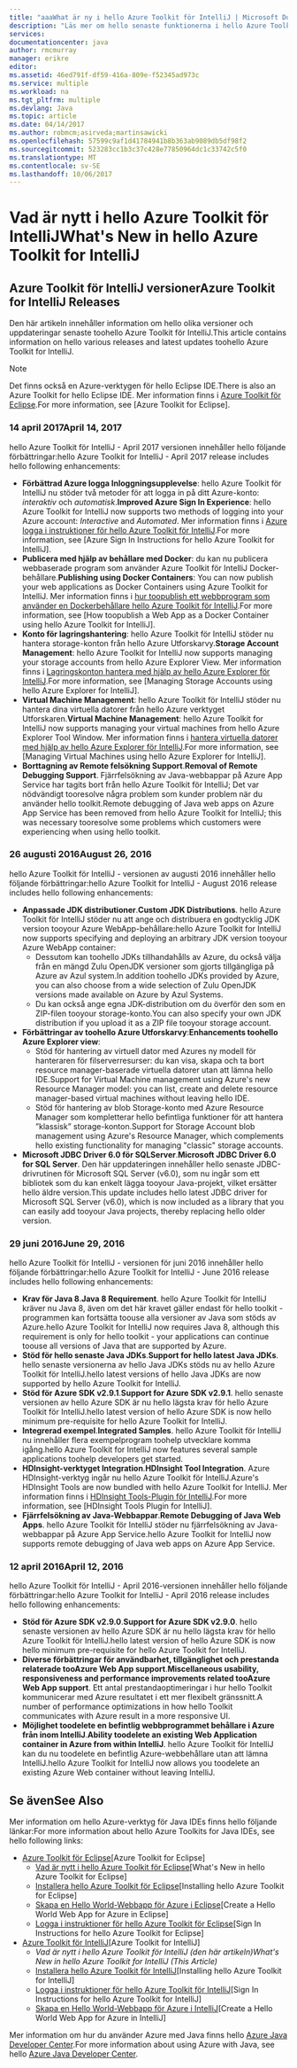 ```yaml
---
title: "aaaWhat är ny i hello Azure Toolkit för IntelliJ | Microsoft Docs"
description: "Läs mer om hello senaste funktionerna i hello Azure Toolkit för IntelliJ."
services: 
documentationcenter: java
author: rmcmurray
manager: erikre
editor: 
ms.assetid: 46ed791f-df59-416a-809e-f52345ad973c
ms.service: multiple
ms.workload: na
ms.tgt_pltfrm: multiple
ms.devlang: Java
ms.topic: article
ms.date: 04/14/2017
ms.author: robmcm;asirveda;martinsawicki
ms.openlocfilehash: 57599c9af1d41784941b8b363ab9089db5df98f2
ms.sourcegitcommit: 523283cc1b3c37c428e77850964dc1c33742c5f0
ms.translationtype: MT
ms.contentlocale: sv-SE
ms.lasthandoff: 10/06/2017
---
```

# <a name="whats-new-in-hello-azure-toolkit-for-intellij"></a><span data-ttu-id="5e097-103">Vad är nytt i hello Azure Toolkit för IntelliJ</span><span class="sxs-lookup"><span data-stu-id="5e097-103">What's New in hello Azure Toolkit for IntelliJ</span></span>
## <a name="azure-toolkit-for-intellij-releases"></a><span data-ttu-id="5e097-104">Azure Toolkit för IntelliJ versioner</span><span class="sxs-lookup"><span data-stu-id="5e097-104">Azure Toolkit for IntelliJ Releases</span></span>
<span data-ttu-id="5e097-105">Den här artikeln innehåller information om hello olika versioner och uppdateringar senaste toohello Azure Toolkit för IntelliJ.</span><span class="sxs-lookup"><span data-stu-id="5e097-105">This article contains information on hello various releases and latest updates toohello Azure Toolkit for IntelliJ.</span></span>

> [!NOTE]
> <span data-ttu-id="5e097-106">Det finns också en Azure-verktygen för hello Eclipse IDE.</span><span class="sxs-lookup"><span data-stu-id="5e097-106">There is also an Azure Toolkit for hello Eclipse IDE.</span></span> <span data-ttu-id="5e097-107">Mer information finns i [Azure Toolkit för Eclipse].</span><span class="sxs-lookup"><span data-stu-id="5e097-107">For more information, see [Azure Toolkit for Eclipse].</span></span>
> 
> 

### <a name="april-14-2017"></a><span data-ttu-id="5e097-108">14 april 2017</span><span class="sxs-lookup"><span data-stu-id="5e097-108">April 14, 2017</span></span>
<span data-ttu-id="5e097-109">hello Azure Toolkit för IntelliJ - April 2017 versionen innehåller hello följande förbättringar:</span><span class="sxs-lookup"><span data-stu-id="5e097-109">hello Azure Toolkit for IntelliJ - April 2017 release includes hello following enhancements:</span></span>

* <span data-ttu-id="5e097-110">**Förbättrad Azure logga Inloggningsupplevelse**: hello Azure Toolkit för IntelliJ nu stöder två metoder för att logga in på ditt Azure-konto: *interaktiv* och *automatisk*.</span><span class="sxs-lookup"><span data-stu-id="5e097-110">**Improved Azure Sign In Experience**: hello Azure Toolkit for IntelliJ now supports two methods of logging into your Azure account: *Interactive* and *Automated*.</span></span> <span data-ttu-id="5e097-111">Mer information finns i [Azure logga i instruktioner för hello Azure Toolkit för IntelliJ].</span><span class="sxs-lookup"><span data-stu-id="5e097-111">For more information, see [Azure Sign In Instructions for hello Azure Toolkit for IntelliJ].</span></span>
* <span data-ttu-id="5e097-112">**Publicera med hjälp av behållare med Docker**: du kan nu publicera webbaserade program som använder Azure Toolkit för IntelliJ Docker-behållare.</span><span class="sxs-lookup"><span data-stu-id="5e097-112">**Publishing using Docker Containers**: You can now publish your web applications as Docker Containers using Azure Toolkit for IntelliJ.</span></span> <span data-ttu-id="5e097-113">Mer information finns i [hur toopublish ett webbprogram som använder en Dockerbehållare hello Azure Toolkit för IntelliJ].</span><span class="sxs-lookup"><span data-stu-id="5e097-113">For more information, see [How toopublish a Web App as a Docker Container using hello Azure Toolkit for IntelliJ].</span></span>
* <span data-ttu-id="5e097-114">**Konto för lagringshantering**: hello Azure Toolkit för IntelliJ stöder nu hantera storage-konton från hello Azure Utforskarvy.</span><span class="sxs-lookup"><span data-stu-id="5e097-114">**Storage Account Management**: hello Azure Toolkit for IntelliJ now supports managing your storage accounts from hello Azure Explorer View.</span></span> <span data-ttu-id="5e097-115">Mer information finns i [Lagringskonton hantera med hjälp av hello Azure Explorer för IntelliJ].</span><span class="sxs-lookup"><span data-stu-id="5e097-115">For more information, see [Managing Storage Accounts using hello Azure Explorer for IntelliJ].</span></span>
* <span data-ttu-id="5e097-116">**Virtual Machine Management**: hello Azure Toolkit för IntelliJ stöder nu hantera dina virtuella datorer från hello Azure verktyget Utforskaren.</span><span class="sxs-lookup"><span data-stu-id="5e097-116">**Virtual Machine Management**: hello Azure Toolkit for IntelliJ now supports managing your virtual machines from hello Azure Explorer Tool Window.</span></span> <span data-ttu-id="5e097-117">Mer information finns i [hantera virtuella datorer med hjälp av hello Azure Explorer för IntelliJ].</span><span class="sxs-lookup"><span data-stu-id="5e097-117">For more information, see [Managing Virtual Machines using hello Azure Explorer for IntelliJ].</span></span>
* <span data-ttu-id="5e097-118">**Borttagning av Remote felsökning Support**.</span><span class="sxs-lookup"><span data-stu-id="5e097-118">**Removal of Remote Debugging Support**.</span></span> <span data-ttu-id="5e097-119">Fjärrfelsökning av Java-webbappar på Azure App Service har tagits bort från hello Azure Toolkit för IntelliJ; Det var nödvändigt tooresolve några problem som kunder problem när du använder hello toolkit.</span><span class="sxs-lookup"><span data-stu-id="5e097-119">Remote debugging of Java web apps on Azure App Service has been removed from hello Azure Toolkit for IntelliJ; this was necessary tooresolve some problems which customers were experiencing when using hello toolkit.</span></span>

### <a name="august-26-2016"></a><span data-ttu-id="5e097-120">26 augusti 2016</span><span class="sxs-lookup"><span data-stu-id="5e097-120">August 26, 2016</span></span>
<span data-ttu-id="5e097-121">hello Azure Toolkit för IntelliJ - versionen av augusti 2016 innehåller hello följande förbättringar:</span><span class="sxs-lookup"><span data-stu-id="5e097-121">hello Azure Toolkit for IntelliJ - August 2016 release includes hello following enhancements:</span></span>

* <span data-ttu-id="5e097-122">**Anpassade JDK distributioner**.</span><span class="sxs-lookup"><span data-stu-id="5e097-122">**Custom JDK Distributions**.</span></span> <span data-ttu-id="5e097-123">hello Azure Toolkit för IntelliJ stöder nu att ange och distribuera en godtycklig JDK version tooyour Azure WebApp-behållare:</span><span class="sxs-lookup"><span data-stu-id="5e097-123">hello Azure Toolkit for IntelliJ now supports specifying and deploying an arbitrary JDK version tooyour Azure WebApp container:</span></span>
  * <span data-ttu-id="5e097-124">Dessutom kan toohello JDKs tillhandahålls av Azure, du också välja från en mängd Zulu OpenJDK versioner som gjorts tillgängliga på Azure av Azul system.</span><span class="sxs-lookup"><span data-stu-id="5e097-124">In addition toohello JDKs provided by Azure, you can also choose from a wide selection of Zulu OpenJDK versions made available on Azure by Azul Systems.</span></span>
  * <span data-ttu-id="5e097-125">Du kan också ange egna JDK-distribution om du överför den som en ZIP-filen tooyour storage-konto.</span><span class="sxs-lookup"><span data-stu-id="5e097-125">You can also specify your own JDK distribution if you upload it as a ZIP file tooyour storage account.</span></span>
* <span data-ttu-id="5e097-126">**Förbättringar av toohello Azure Utforskarvy**:</span><span class="sxs-lookup"><span data-stu-id="5e097-126">**Enhancements toohello Azure Explorer view**:</span></span>
  * <span data-ttu-id="5e097-127">Stöd för hantering av virtuell dator med Azures ny modell för hanteraren för filserverresurser: du kan visa, skapa och ta bort resource manager-baserade virtuella datorer utan att lämna hello IDE.</span><span class="sxs-lookup"><span data-stu-id="5e097-127">Support for Virtual Machine management using Azure's new Resource Manager model: you can list, create and delete resource manager-based virtual machines without leaving hello IDE.</span></span>
  * <span data-ttu-id="5e097-128">Stöd för hantering av blob Storage-konto med Azure Resource Manager som kompletterar hello befintliga funktioner för att hantera ”klassisk” storage-konton.</span><span class="sxs-lookup"><span data-stu-id="5e097-128">Support for Storage Account blob management using Azure's Resource Manager, which complements hello existing functionality for managing "classic" storage accounts.</span></span>
* <span data-ttu-id="5e097-129">**Microsoft JDBC Driver 6.0 för SQLServer**.</span><span class="sxs-lookup"><span data-stu-id="5e097-129">**Microsoft JDBC Driver 6.0 for SQL Server**.</span></span> <span data-ttu-id="5e097-130">Den här uppdateringen innehåller hello senaste JDBC-drivrutinen för Microsoft SQL Server (v6.0), som nu ingår som ett bibliotek som du kan enkelt lägga tooyour Java-projekt, vilket ersätter hello äldre version.</span><span class="sxs-lookup"><span data-stu-id="5e097-130">This update includes hello latest JDBC driver for Microsoft SQL Server (v6.0), which is now included as a library that you can easily add tooyour Java projects, thereby replacing hello older version.</span></span>

### <a name="june-29-2016"></a><span data-ttu-id="5e097-131">29 juni 2016</span><span class="sxs-lookup"><span data-stu-id="5e097-131">June 29, 2016</span></span>
<span data-ttu-id="5e097-132">hello Azure Toolkit för IntelliJ - versionen för juni 2016 innehåller hello följande förbättringar:</span><span class="sxs-lookup"><span data-stu-id="5e097-132">hello Azure Toolkit for IntelliJ - June 2016 release includes hello following enhancements:</span></span>

* <span data-ttu-id="5e097-133">**Krav för Java 8**.</span><span class="sxs-lookup"><span data-stu-id="5e097-133">**Java 8 Requirement**.</span></span> <span data-ttu-id="5e097-134">hello Azure Toolkit för IntelliJ kräver nu Java 8, även om det här kravet gäller endast för hello toolkit - programmen kan fortsätta toouse alla versioner av Java som stöds av Azure.</span><span class="sxs-lookup"><span data-stu-id="5e097-134">hello Azure Toolkit for IntelliJ now requires Java 8, although this requirement is only for hello toolkit - your applications can continue toouse all versions of Java that are supported by Azure.</span></span>
* <span data-ttu-id="5e097-135">**Stöd för hello senaste Java JDKs**.</span><span class="sxs-lookup"><span data-stu-id="5e097-135">**Support for hello latest Java JDKs**.</span></span> <span data-ttu-id="5e097-136">hello senaste versionerna av hello Java JDKs stöds nu av hello Azure Toolkit för IntelliJ.</span><span class="sxs-lookup"><span data-stu-id="5e097-136">hello latest versions of hello Java JDKs are now supported by hello Azure Toolkit for IntelliJ.</span></span>
* <span data-ttu-id="5e097-137">**Stöd för Azure SDK v2.9.1**.</span><span class="sxs-lookup"><span data-stu-id="5e097-137">**Support for Azure SDK v2.9.1**.</span></span> <span data-ttu-id="5e097-138">hello senaste versionen av hello Azure SDK är nu hello lägsta krav för hello Azure Toolkit för IntelliJ.</span><span class="sxs-lookup"><span data-stu-id="5e097-138">hello latest version of hello Azure SDK is now hello minimum pre-requisite for hello Azure Toolkit for IntelliJ.</span></span>
* <span data-ttu-id="5e097-139">**Integrerad exempel**.</span><span class="sxs-lookup"><span data-stu-id="5e097-139">**Integrated Samples**.</span></span> <span data-ttu-id="5e097-140">hello Azure Toolkit för IntelliJ nu innehåller flera exempelprogram toohelp utvecklare komma igång.</span><span class="sxs-lookup"><span data-stu-id="5e097-140">hello Azure Toolkit for IntelliJ now features several sample applications toohelp developers get started.</span></span>
* <span data-ttu-id="5e097-141">**HDInsight-verktyget Integration**.</span><span class="sxs-lookup"><span data-stu-id="5e097-141">**HDInsight Tool Integration**.</span></span> <span data-ttu-id="5e097-142">Azure HDInsight-verktyg ingår nu hello Azure Toolkit för IntelliJ.</span><span class="sxs-lookup"><span data-stu-id="5e097-142">Azure's HDInsight Tools are now bundled with hello Azure Toolkit for IntelliJ.</span></span> <span data-ttu-id="5e097-143">Mer information finns i [HDInsight Tools-Plugin för IntelliJ].</span><span class="sxs-lookup"><span data-stu-id="5e097-143">For more information, see [HDInsight Tools Plugin for IntelliJ].</span></span>
* <span data-ttu-id="5e097-144">**Fjärrfelsökning av Java-Webbappar**.</span><span class="sxs-lookup"><span data-stu-id="5e097-144">**Remote Debugging of Java Web Apps**.</span></span> <span data-ttu-id="5e097-145">hello Azure Toolkit för IntelliJ stöder nu fjärrfelsökning av Java-webbappar på Azure App Service.</span><span class="sxs-lookup"><span data-stu-id="5e097-145">hello Azure Toolkit for IntelliJ now supports remote debugging of Java web apps on Azure App Service.</span></span>

### <a name="april-12-2016"></a><span data-ttu-id="5e097-146">12 april 2016</span><span class="sxs-lookup"><span data-stu-id="5e097-146">April 12, 2016</span></span>
<span data-ttu-id="5e097-147">hello Azure Toolkit för IntelliJ - April 2016-versionen innehåller hello följande förbättringar:</span><span class="sxs-lookup"><span data-stu-id="5e097-147">hello Azure Toolkit for IntelliJ - April 2016 release includes hello following enhancements:</span></span>

* <span data-ttu-id="5e097-148">**Stöd för Azure SDK v2.9.0**.</span><span class="sxs-lookup"><span data-stu-id="5e097-148">**Support for Azure SDK v2.9.0**.</span></span> <span data-ttu-id="5e097-149">hello senaste versionen av hello Azure SDK är nu hello lägsta krav för hello Azure Toolkit för IntelliJ.</span><span class="sxs-lookup"><span data-stu-id="5e097-149">hello latest version of hello Azure SDK is now hello minimum pre-requisite for hello Azure Toolkit for IntelliJ.</span></span>
* <span data-ttu-id="5e097-150">**Diverse förbättringar för användbarhet, tillgänglighet och prestanda relaterade tooAzure Web App support**.</span><span class="sxs-lookup"><span data-stu-id="5e097-150">**Miscellaneous usability, responsiveness and performance improvements related tooAzure Web App support**.</span></span> <span data-ttu-id="5e097-151">Ett antal prestandaoptimeringar i hur hello Toolkit kommunicerar med Azure resultatet i ett mer flexibelt gränssnitt.</span><span class="sxs-lookup"><span data-stu-id="5e097-151">A number of performance optimizations in how hello Toolkit communicates with Azure result in a more responsive UI.</span></span>
* <span data-ttu-id="5e097-152">**Möjlighet toodelete en befintlig webbprogrammet behållare i Azure från inom IntelliJ**.</span><span class="sxs-lookup"><span data-stu-id="5e097-152">**Ability toodelete an existing Web Application container in Azure from within IntelliJ**.</span></span> <span data-ttu-id="5e097-153">hello Azure Toolkit för IntelliJ kan du nu toodelete en befintlig Azure-webbehållare utan att lämna IntelliJ.</span><span class="sxs-lookup"><span data-stu-id="5e097-153">hello Azure Toolkit for IntelliJ now allows you toodelete an existing Azure Web container without leaving IntelliJ.</span></span>

## <a name="see-also"></a><span data-ttu-id="5e097-154">Se även</span><span class="sxs-lookup"><span data-stu-id="5e097-154">See Also</span></span>
<span data-ttu-id="5e097-155">Mer information om hello Azure-verktyg för Java IDEs finns hello följande länkar:</span><span class="sxs-lookup"><span data-stu-id="5e097-155">For more information about hello Azure Toolkits for Java IDEs, see hello following links:</span></span>

* <span data-ttu-id="5e097-156">[Azure Toolkit för Eclipse]</span><span class="sxs-lookup"><span data-stu-id="5e097-156">[Azure Toolkit for Eclipse]</span></span>
  * <span data-ttu-id="5e097-157">[Vad är nytt i hello Azure Toolkit för Eclipse]</span><span class="sxs-lookup"><span data-stu-id="5e097-157">[What's New in hello Azure Toolkit for Eclipse]</span></span>
  * <span data-ttu-id="5e097-158">[Installera hello Azure Toolkit för Eclipse]</span><span class="sxs-lookup"><span data-stu-id="5e097-158">[Installing hello Azure Toolkit for Eclipse]</span></span>
  * <span data-ttu-id="5e097-159">[Skapa en Hello World-Webbapp för Azure i Eclipse]</span><span class="sxs-lookup"><span data-stu-id="5e097-159">[Create a Hello World Web App for Azure in Eclipse]</span></span>
  * <span data-ttu-id="5e097-160">[Logga i instruktioner för hello Azure Toolkit för Eclipse]</span><span class="sxs-lookup"><span data-stu-id="5e097-160">[Sign In Instructions for hello Azure Toolkit for Eclipse]</span></span>
* <span data-ttu-id="5e097-161">[Azure Toolkit för IntelliJ]</span><span class="sxs-lookup"><span data-stu-id="5e097-161">[Azure Toolkit for IntelliJ]</span></span>
  * <span data-ttu-id="5e097-162">*Vad är nytt i hello Azure Toolkit för IntelliJ (den här artikeln)*</span><span class="sxs-lookup"><span data-stu-id="5e097-162">*What's New in hello Azure Toolkit for IntelliJ (This Article)*</span></span>
  * <span data-ttu-id="5e097-163">[Installera hello Azure Toolkit för IntelliJ]</span><span class="sxs-lookup"><span data-stu-id="5e097-163">[Installing hello Azure Toolkit for IntelliJ]</span></span>
  * <span data-ttu-id="5e097-164">[Logga i instruktioner för hello Azure Toolkit för IntelliJ]</span><span class="sxs-lookup"><span data-stu-id="5e097-164">[Sign In Instructions for hello Azure Toolkit for IntelliJ]</span></span>
  * <span data-ttu-id="5e097-165">[Skapa en Hello World-Webbapp för Azure i IntelliJ]</span><span class="sxs-lookup"><span data-stu-id="5e097-165">[Create a Hello World Web App for Azure in IntelliJ]</span></span>

<span data-ttu-id="5e097-166">Mer information om hur du använder Azure med Java finns hello [Azure Java Developer Center].</span><span class="sxs-lookup"><span data-stu-id="5e097-166">For more information about using Azure with Java, see hello [Azure Java Developer Center].</span></span>

<!-- URL List -->

[Azure Toolkit för Eclipse]: ./azure-toolkit-for-eclipse.md
[Azure Toolkit för IntelliJ]: ./azure-toolkit-for-intellij.md
[Skapa en Hello World-Webbapp för Azure i Eclipse]: ./app-service-web/app-service-web-eclipse-create-hello-world-web-app.md
[Skapa en Hello World-Webbapp för Azure i IntelliJ]: ./app-service-web/app-service-web-intellij-create-hello-world-web-app.md
[Installera hello Azure Toolkit för Eclipse]: ./azure-toolkit-for-eclipse-installation.md
[Installera hello Azure Toolkit för IntelliJ]: ./azure-toolkit-for-intellij-installation.md
[Logga i instruktioner för hello Azure Toolkit för Eclipse]: ./azure-toolkit-for-eclipse-sign-in-instructions.md
[Logga i instruktioner för hello Azure Toolkit för IntelliJ]: ./azure-toolkit-for-intellij-sign-in-instructions.md
[Vad är nytt i hello Azure Toolkit för Eclipse]: ./azure-toolkit-for-eclipse-whats-new.md
[What's New in hello Azure Toolkit for IntelliJ]: ./azure-toolkit-for-intellij-whats-new.md

[Azure logga i instruktioner för hello Azure Toolkit för IntelliJ]: ./azure-toolkit-for-intellij-sign-in-instructions.md
[hur toopublish ett webbprogram som använder en Dockerbehållare hello Azure Toolkit för IntelliJ]: ./azure-toolkit-for-intellij-publish-as-docker-container.md
[Lagringskonton hantera med hjälp av hello Azure Explorer för IntelliJ]: ./azure-toolkit-for-intellij-managing-storage-accounts-using-azure-explorer.md
[hantera virtuella datorer med hjälp av hello Azure Explorer för IntelliJ]: ./azure-toolkit-for-intellij-managing-virtual-machines-using-azure-explorer.md

[Azure Java Developer Center]: http://go.microsoft.com/fwlink/?LinkID=699547

[HDInsight Tools-Plugin för IntelliJ]: ./hdinsight/hdinsight-apache-spark-intellij-tool-plugin.md

